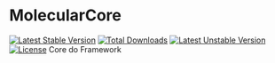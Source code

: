 # MolecularCore
[![Latest Stable Version](https://poser.pugx.org/molecular/molecular-core/v/stable)](https://packagist.org/packages/molecular/molecular-core) [![Total Downloads](https://poser.pugx.org/molecular/molecular-core/downloads)](https://packagist.org/packages/molecular/molecular-core) [![Latest Unstable Version](https://poser.pugx.org/molecular/molecular-core/v/unstable)](https://packagist.org/packages/molecular/molecular-core) [![License](https://poser.pugx.org/molecular/molecular-core/license)](https://packagist.org/packages/molecular/molecular-core)
Core do Framework
